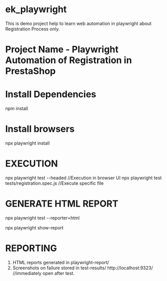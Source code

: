 # ek_playwright
This is demo project help to learn web automation in playwright about Registration Process only.
# Project Name - Playwright Automation of Registration in PrestaShop
# Install Dependencies
npm install
# Install browsers
npx playwright install
# EXECUTION
npx playwright test --headed //Execution in browser UI
npx playwright test tests/registration.spec.js //Execute specific file
# GENERATE HTML REPORT
npx playwright test --reporter=html

npx playwright show-report
# REPORTING
 1. HTML reports generated in playwright-report/
 2. Screenshots on failure stored in test-results/
http://localhost:9323/ //immediately open after test.


